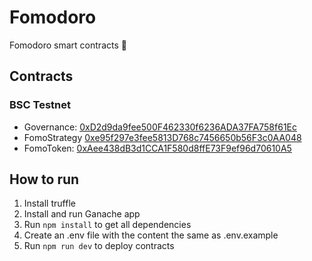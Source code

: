 # Fomodoro
Fomodoro smart contracts 📝

## Contracts 

### BSC Testnet
- Governance: [0xD2d9da9fee500F462330f6236ADA37FA758f61Ec](https://testnet.bscscan.com/address/0xD2d9da9fee500F462330f6236ADA37FA758f61Ec)
- FomoStrategy [0xe95f297e3fee5813D768c7456650b56F3c0AA048](https://testnet.bscscan.com/address/0xe95f297e3fee5813D768c7456650b56F3c0AA048)
- FomoToken: [0xAee438dB3d1CCA1F580d8ffE73F9ef96d70610A5](https://testnet.bscscan.com/address/0xAee438dB3d1CCA1F580d8ffE73F9ef96d70610A5)

## How to run
1. Install truffle
2. Install and run Ganache app
3. Run `npm install` to get all dependencies
4. Create an .env file with the content the same as .env.example
5. Run `npm run dev` to deploy contracts

